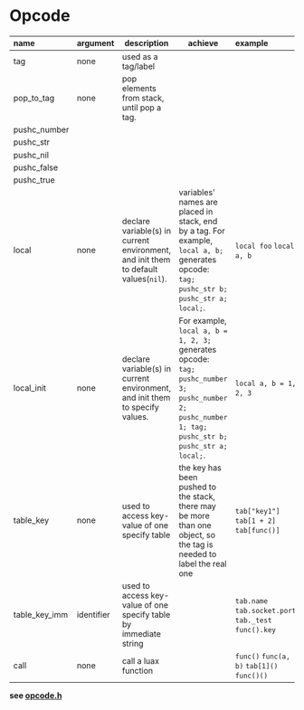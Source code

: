 # Opcode

| name          | argument   | description                              | achieve                                  | example                                  | pic              |
| :------------ | ---------- | ---------------------------------------- | ---------------------------------------- | :--------------------------------------- | :--------------- |
| tag           | none       | used as a tag/label                      |                                          |                                          | ![](pic/tag.png) |
| pop_to_tag    | none       | pop elements from stack, until pop a tag. |                                          |                                          |                  |
| pushc_number  |            |                                          |                                          |                                          |                  |
| pushc_str     |            |                                          |                                          |                                          |                  |
| pushc_nil     |            |                                          |                                          |                                          |                  |
| pushc_false   |            |                                          |                                          |                                          |                  |
| pushc_true    |            |                                          |                                          |                                          |                  |
| local         | none       | declare variable(s) in current environment, and init them to default values(`nil`). | variables' names are placed in stack, end by a tag. For example, `local a, b;` generates opcode: `tag; pushc_str b; pushc_str a; local;`. | `local foo` `local a, b`                 |                  |
| local_init    | none       | declare variable(s) in current environment, and init them to specify values. | For example, `local a, b = 1, 2, 3;` generates opcode: `tag; pushc_number 3; pushc_number 2; pushc_number 1; tag; pushc_str b; pushc_str a; local;`. | `local a, b = 1, 2, 3`                   |                  |
| table_key     | none       | used to access key-value of one specify table | the key has been pushed to the stack, there may be more than one object, so the tag is needed to label the real one | `tab["key1"]` `tab[1 + 2]` `tab[func()]` |                  |
| table_key_imm | identifier | used to access key-value of one specify table by immediate string |                                          | `tab.name` `tab.socket.port` `tab._test` `func().key` |                  |
| call          | none       | call a luax function                     |                                          | `func()` `func(a, b)` `tab[1]()` `func()()` |                  |


**see [opcode.h](../src/opcode.h)**